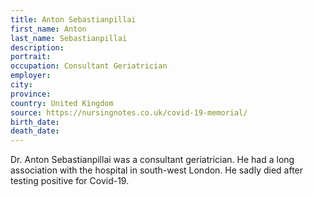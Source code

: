 ```yaml
---
title: Anton Sebastianpillai
first_name: Anton
last_name: Sebastianpillai
description: 
portrait: 
occupation: Consultant Geriatrician
employer: 
city: 
province: 
country: United Kingdom
source: https://nursingnotes.co.uk/covid-19-memorial/
birth_date: 
death_date: 
---
```


Dr. Anton Sebastianpillai was a consultant geriatrician. He had a long association with the hospital in south-west London. He sadly died after testing positive for Covid-19.